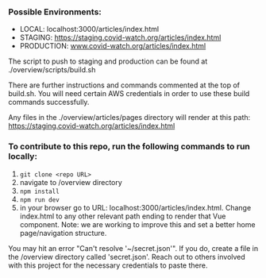 ### Possible Environments:
  * LOCAL: localhost:3000/articles/index.html
  * STAGING: https://staging.covid-watch.org/articles/index.html
  * PRODUCTION: www.covid-watch.org/articles/index.html

The script to push to staging and production can be found at ./overview/scripts/build.sh

There are further instructions and commands commented at the top of build.sh.  You will need certain AWS credentials in order to use these build commands successfully.

Any files in the ./overview/articles/pages directory will render at this path: https://staging.covid-watch.org/articles/index.html

### To contribute to this repo, run the following commands to run locally:
1. `git clone <repo URL>`
2. navigate to /overview directory
3. `npm install`
4. `npm run dev`
5. in your browser go to URL: localhost:3000/articles/index.html.  Change index.html to any other relevant path ending to render that Vue component.  Note: we are working to improve this and set a better home page/navigation structure. 

You may hit an error "Can't resolve '~/secret.json'".  If you do, create a file in the /overview directory called 'secret.json'.  Reach out to others involved with this project for the necessary credentials to paste there.
